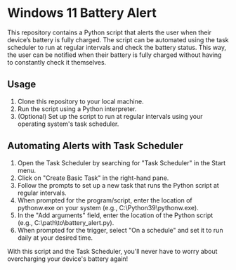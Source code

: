 # Windows 11 Battery Alert
This repository contains a Python script that alerts the user when their device’s battery is fully charged. The script can be automated using the task scheduler to run at regular intervals and check the battery status. This way, the user can be notified when their battery is fully charged without having to constantly check it themselves.
## Usage
 1. Clone this repository to your local machine.
 2. Run the script using a Python interpreter.
 3. (Optional) Set up the script to run at regular intervals using your operating system's task scheduler.

## Automating Alerts with Task Scheduler
 1. Open the Task Scheduler by searching for "Task Scheduler" in the Start menu.
 2. Click on "Create Basic Task" in the right-hand pane.
 3. Follow the prompts to set up a new task that runs the Python script at regular intervals.
 4. When prompted for the program/script, enter the location of pythonw.exe on your system (e.g., C:\Python39\pythonw.exe).
 5. In the "Add arguments" field, enter the location of the Python script (e.g., C:\path\to\battery_alert.py).
 6. When prompted for the trigger, select "On a schedule" and set it to run daily at your desired time.

With this script and the Task Scheduler, you'll never have to worry about overcharging your device's battery again!
